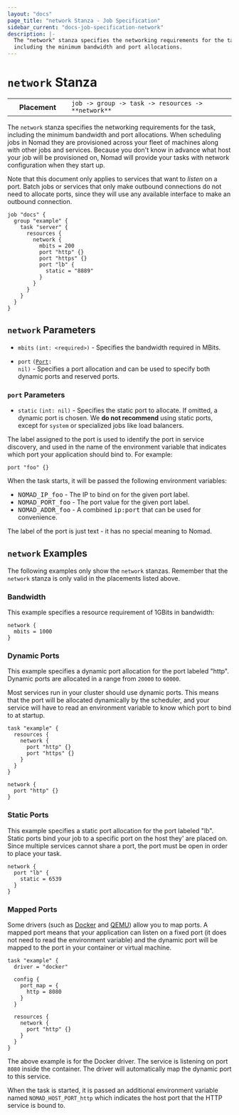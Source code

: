 ```yaml
---
layout: "docs"
page_title: "network Stanza - Job Specification"
sidebar_current: "docs-job-specification-network"
description: |-
  The "network" stanza specifies the networking requirements for the task,
  including the minimum bandwidth and port allocations.
---
```


# `network` Stanza

<table class="table table-bordered table-striped">
  <tr>
    <th width="120">Placement</th>
    <td>
      <code>job -> group -> task -> resources -> **network**</code>
    </td>
  </tr>
</table>

The `network` stanza specifies the networking requirements for the task,
including the minimum bandwidth and port allocations. When scheduling jobs in
Nomad they are provisioned across your fleet of machines along with other jobs
and services. Because you don't know in advance what host your job will be
provisioned on, Nomad will provide your tasks with network configuration when
they start up.

Note that this document only applies to services that want to _listen_ on a
port. Batch jobs or services that only make outbound connections do not need to
allocate ports, since they will use any available interface to make an outbound
connection.


```hcl
job "docs" {
  group "example" {
    task "server" {
      resources {
        network {
          mbits = 200
          port "http" {}
          port "https" {}
          port "lb" {
            static = "8889"
          }
        }
      }
    }
  }
}
```

## `network` Parameters

- `mbits` `(int: <required>)` - Specifies the bandwidth required in MBits.

- `port` <code>([Port](#port-parameters): nil)</code> - Specifies a port
  allocation and can be used to specify both dynamic ports and reserved ports.

### `port` Parameters

- `static` `(int: nil)` - Specifies the static port to allocate. If omitted, a dynamic port is chosen. We **do not recommend**  using static ports, except
  for `system` or specialized jobs like load balancers.

The label assigned to the port is used to identify the port in service
discovery, and used in the name of the environment variable that indicates
which port your application should bind to. For example:

```hcl
port "foo" {}
```

When the task starts, it will be passed the following environment variables:

- <tt>NOMAD_IP_foo</tt> - The IP to bind on for the given port label.
- <tt>NOMAD_PORT_foo</tt> - The port value for the given port label.
- <tt>NOMAD_ADDR_foo</tt> - A combined <tt>ip:port</tt> that can be used for convenience.

The label of the port is just text - it has no special meaning to Nomad.

## `network` Examples

The following examples only show the `network` stanzas. Remember that the
`network` stanza is only valid in the placements listed above.

### Bandwidth

This example specifies a resource requirement of 1GBits in bandwidth:

```hcl
network {
  mbits = 1000
}
```

### Dynamic Ports

This example specifies a dynamic port allocation for the port labeled "http".
Dynamic ports are allocated in a range from `20000` to `60000`.

Most services run in your cluster should use dynamic ports. This means that the
port will be allocated dynamically by the scheduler, and your service will have
to read an environment variable to know which port to bind to at startup.

```hcl
task "example" {
  resources {
    network {
      port "http" {}
      port "https" {}
    }
  }
}
```

```hcl
network {
  port "http" {}
}
```

### Static Ports

This example specifies a static port allocation for the port labeled "lb". Static
ports bind your job to a specific port on the host they' are placed on. Since
multiple services cannot share a port, the port must be open in order to place
your task.

```hcl
network {
  port "lb" {
    static = 6539
  }
}
```

### Mapped Ports

Some drivers (such as [Docker][docker-driver] and [QEMU][qemu-driver]) allow you
to map ports. A mapped port means that your application can listen on a fixed
port (it does not need to read the environment variable) and the dynamic port
will be mapped to the port in your container or virtual machine.

```hcl
task "example" {
  driver = "docker"

  config {
    port_map = {
      http = 8080
    }
  }

  resources {
    network {
      port "http" {}
    }
  }
}
```

The above example is for the Docker driver. The service is listening on port
`8080` inside the container. The driver will automatically map the dynamic port
to this service.

When the task is started, it is passed an additional environment variable named
`NOMAD_HOST_PORT_http` which indicates the host port that the HTTP service is
bound to.


[docker-driver]: /docs/drivers/docker.html "Nomad Docker Driver"
[qemu-driver]: /docs/drivers/qemu.html "Nomad QEMU Driver"
